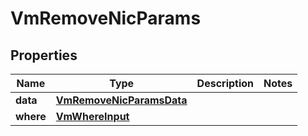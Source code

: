

# VmRemoveNicParams


## Properties

Name | Type | Description | Notes
------------ | ------------- | ------------- | -------------
**data** | [**VmRemoveNicParamsData**](VmRemoveNicParamsData.md) |  | 
**where** | [**VmWhereInput**](VmWhereInput.md) |  | 



